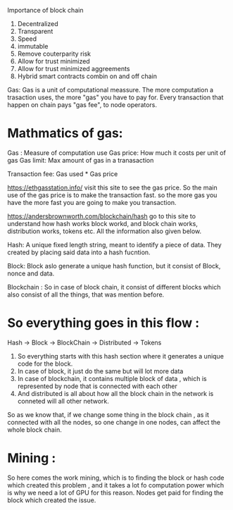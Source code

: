 Importance of block chain
1. Decentralized
2. Transparent
3. Speed
4. immutable
5. Remove couterparity risk 
6. Allow for trust minimized
6. Allow for trust minimized aggreements
7. Hybrid smart contracts combin on and off chain

Gas: Gas is a unit of computational meassure. The more computation a trasaction uses, the more "gas" you have to pay for. Every transaction that happen 
on chain pays "gas fee", to node operators. 

# Mathmatics of gas: 
Gas : Measure of computation use
Gas price: How much it costs per unit of gas
Gas limit: Max amount of gas in a tranasaction 

Transaction fee: Gas used * Gas  price

https://ethgasstation.info/ 
visit this site to see the gas price.  So the main use of the gas price is to make the transaction fast. so the more gas you have the more fast you 
are going to make you transaction.



https://andersbrownworth.com/blockchain/hash
go to this site to understand how hash works block workd, and block chain works, distribution works, tokens etc. 
All the information also given below. 

Hash: A unique fixed length string, meant to identify a piece of data. They created by placing said data into a hash fucntion. 

Block: Block aslo generate a unique hash function, but it consist of Block, nonce and data. 

Blockchain : So in case of block chain, it consist of different blocks which also consist of all the things, that was mention before. 

# So everything goes in this flow : 

Hash -> Block -> BlockChain -> Distributed -> Tokens 

1. So everything starts with this hash section where it generates a unique code for the block.
2. In case of block, it just do the same but will lot more data
3. In case of blockchain, it contains multiple block of data , which is represented by node that is  connected with each other
4. And distributed is all about how all the block chain in the network is conneted will all other network. 

So  as we know that, if we change some thing in the block chain , as it connected with all the nodes, 
so one change in one nodes, can affect the whole block chain. 

# Mining : 
So here comes the work mining, which is to finding the block or hash code which created this problem , and it takes a lot fo computation power
which is why we need a lot of GPU for this reason.  Nodes get paid for finding  the block which created the issue. 





